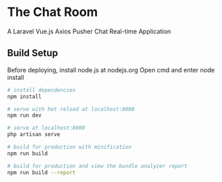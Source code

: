 # The Chat Room
A Laravel Vue.js Axios Pusher Chat Real-time Application

## Build Setup
Before deploying, install node.js at nodejs.org
Open cmd and enter node install

``` bash
# install dependencies
npm install

# serve with hot reload at localhost:8080
npm run dev

# serve at localhost:8000
php artisan serve

# build for production with minification
npm run build

# build for production and view the bundle analyzer report
npm run build --report
```
